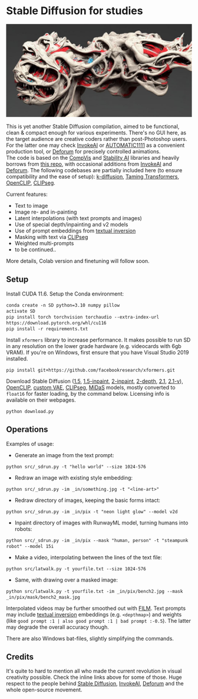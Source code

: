 # Stable Diffusion for studies

<p align='center'><img src='_in/something.jpg' /></p>

This is yet another Stable Diffusion compilation, aimed to be functional, clean & compact enough for various experiments. There's no GUI here, as the target audience are creative coders rather than post-Photoshop users. For the latter one may check [InvokeAI] or [AUTOMATIC1111](https://github.com/AUTOMATIC1111/stable-diffusion-webui) as a convenient production tool, or [Deforum] for precisely controlled animations.  
The code is based on the [CompVis] and [Stability AI] libraries and heavily borrows from [this repo](https://github.com/AmericanPresidentJimmyCarter/stable-diffusion), with occasional additions from [InvokeAI] and [Deforum]. The following codebases are partially included here (to ensure compatibility and the ease of setup): [k-diffusion](https://github.com/crowsonkb/k-diffusion), [Taming Transformers](https://github.com/CompVis/taming-transformers), [OpenCLIP], [CLIPseg].

Current features:
* Text to image
* Image re- and in-painting
* Latent interpolations (with text prompts and images)
* Use of special depth/inpainting and v2 models
* Use of prompt embeddings from [textual inversion]
* Masking with text via [CLIPseg]
* Weighted multi-prompts
* to be continued..  

More details, Colab version and finetuning will follow soon. 

## Setup

Install CUDA 11.6. Setup the Conda environment:
```
conda create -n SD python=3.10 numpy pillow 
activate SD
pip install torch torchvision torchaudio --extra-index-url https://download.pytorch.org/whl/cu116
pip install -r requirements.txt
```
Install `xformers` library to increase performance. It makes possible to run SD in any resolution on the lower grade hardware (e.g. videocards with 6gb VRAM). If you're on Windows, first ensure that you have Visual Studio 2019 installed. 
```
pip install git+https://github.com/facebookresearch/xformers.git
```
Download Stable Diffusion ([1.5](https://huggingface.co/CompVis/stable-diffusion), [1.5-inpaint](https://huggingface.co/runwayml/stable-diffusion-inpainting), [2-inpaint](https://huggingface.co/stabilityai/stable-diffusion-2-inpainting), [2-depth](https://huggingface.co/stabilityai/stable-diffusion-2-depth), [2.1](https://huggingface.co/stabilityai/stable-diffusion-2-1-base), [2.1-v](https://huggingface.co/stabilityai/stable-diffusion-2-1)), [OpenCLIP], [custom VAE](https://huggingface.co/stabilityai/sd-vae-ft-ema-original), [CLIPseg], [MiDaS](https://github.com/isl-org/MiDaS) models, mostly converted to `float16` for faster loading, by the command below. Licensing info is available on their webpages.
```
python download.py
```

## Operations

Examples of usage:

* Generate an image from the text prompt:
```
python src/_sdrun.py -t "hello world" --size 1024-576
```
* Redraw an image with existing style embedding:
```
python src/_sdrun.py -im _in/something.jpg -t "<line-art>"
```
* Redraw directory of images, keeping the basic forms intact:
```
python src/_sdrun.py -im _in/pix -t "neon light glow" --model v2d
```
* Inpaint directory of images with RunwayML model, turning humans into robots:
```
python src/_sdrun.py -im _in/pix --mask "human, person" -t "steampunk robot" --model 15i
```
* Make a video, interpolating between the lines of the text file:
```
python src/latwalk.py -t yourfile.txt --size 1024-576
```
* Same, with drawing over a masked image:
```
python src/latwalk.py -t yourfile.txt -im _in/pix/bench2.jpg --mask _in/pix/mask/bench2_mask.jpg 
```
Interpolated videos may be further smoothed out with [FILM](https://github.com/google-research/frame-interpolation). 
Text prompts may include [textual inversion] embeddings (e.g. `<depthmap>`) and weights (like `good prompt :1 | also good prompt :1 | bad prompt :-0.5`). The latter may degrade the overall accuracy though. 

There are also Windows bat-files, slightly simplifying the commands. 

## Credits

It's quite to hard to mention all who made the current revolution in visual creativity possible. Check the inline links above for some of those. 
Huge respect to the people behind [Stable Diffusion], [InvokeAI], [Deforum] and the whole open-source movement.

[Stable Diffusion]: <https://github.com/CompVis/stable-diffusion>
[CompVis]: <https://github.com/CompVis/stable-diffusion>
[Stability AI]: <https://github.com/Stability-AI/stablediffusion>
[InvokeAI]: <https://github.com/invoke-ai/InvokeAI>
[Deforum]: <https://github.com/deforum-art/deforum-stable-diffusion>
[OpenCLIP]: <https://github.com/mlfoundations/open_clip>
[CLIPseg]: <https://github.com/timojl/clipseg>
[textual inversion]: <https://textual-inversion.github.io>
